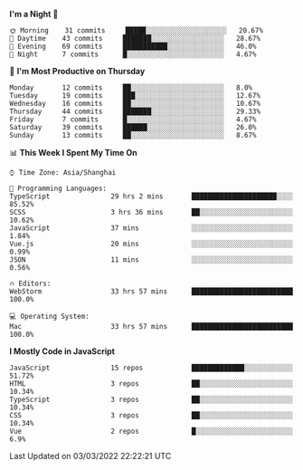 <!--START_SECTION:waka-->
**I'm a Night 🦉** 

```text
🌞 Morning    31 commits     █████░░░░░░░░░░░░░░░░░░░░   20.67% 
🌆 Daytime    43 commits     ███████░░░░░░░░░░░░░░░░░░   28.67% 
🌃 Evening    69 commits     ███████████░░░░░░░░░░░░░░   46.0% 
🌙 Night      7 commits      █░░░░░░░░░░░░░░░░░░░░░░░░   4.67%

```
📅 **I'm Most Productive on Thursday** 

```text
Monday       12 commits     ██░░░░░░░░░░░░░░░░░░░░░░░   8.0% 
Tuesday      19 commits     ███░░░░░░░░░░░░░░░░░░░░░░   12.67% 
Wednesday    16 commits     ██░░░░░░░░░░░░░░░░░░░░░░░   10.67% 
Thursday     44 commits     ███████░░░░░░░░░░░░░░░░░░   29.33% 
Friday       7 commits      █░░░░░░░░░░░░░░░░░░░░░░░░   4.67% 
Saturday     39 commits     ██████░░░░░░░░░░░░░░░░░░░   26.0% 
Sunday       13 commits     ██░░░░░░░░░░░░░░░░░░░░░░░   8.67%

```


📊 **This Week I Spent My Time On** 

```text
⌚︎ Time Zone: Asia/Shanghai

💬 Programming Languages: 
TypeScript               29 hrs 2 mins       █████████████████████░░░░   85.52% 
SCSS                     3 hrs 36 mins       ██░░░░░░░░░░░░░░░░░░░░░░░   10.62% 
JavaScript               37 mins             ░░░░░░░░░░░░░░░░░░░░░░░░░   1.84% 
Vue.js                   20 mins             ░░░░░░░░░░░░░░░░░░░░░░░░░   0.99% 
JSON                     11 mins             ░░░░░░░░░░░░░░░░░░░░░░░░░   0.56%

🔥 Editors: 
WebStorm                 33 hrs 57 mins      █████████████████████████   100.0%

💻 Operating System: 
Mac                      33 hrs 57 mins      █████████████████████████   100.0%

```

**I Mostly Code in JavaScript** 

```text
JavaScript               15 repos            █████████████░░░░░░░░░░░░   51.72% 
HTML                     3 repos             ██░░░░░░░░░░░░░░░░░░░░░░░   10.34% 
TypeScript               3 repos             ██░░░░░░░░░░░░░░░░░░░░░░░   10.34% 
CSS                      3 repos             ██░░░░░░░░░░░░░░░░░░░░░░░   10.34% 
Vue                      2 repos             █░░░░░░░░░░░░░░░░░░░░░░░░   6.9%

```



 Last Updated on 03/03/2022 22:22:21 UTC
<!--END_SECTION:waka-->

<!--
**likaiqiang/likaiqiang** is a ✨ _special_ ✨ repository because its `README.md` (this file) appears on your GitHub profile.

Here are some ideas to get you started:

- 🔭 I’m currently working on ...
- 🌱 I’m currently learning ...
- 👯 I’m looking to collaborate on ...
- 🤔 I’m looking for help with ...
- 💬 Ask me about ...
- 📫 How to reach me: ...
- 😄 Pronouns: ...
- ⚡ Fun fact: ...
-->
